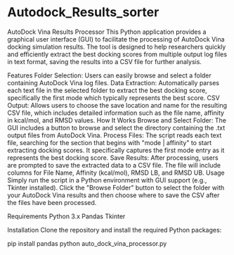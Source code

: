 # Autodock_Results_sorter
AutoDock Vina Results Processor
This Python application provides a graphical user interface (GUI) to facilitate the processing of AutoDock Vina docking simulation results. The tool is designed to help researchers quickly and efficiently extract the best docking scores from multiple output log files in text format, saving the results into a CSV file for further analysis.

Features
Folder Selection: Users can easily browse and select a folder containing AutoDock Vina log files.
Data Extraction: Automatically parses each text file in the selected folder to extract the best docking score, specifically the first mode which typically represents the best score.
CSV Output: Allows users to choose the save location and name for the resulting CSV file, which includes detailed information such as the file name, affinity in kcal/mol, and RMSD values.
How It Works
Browse and Select Folder: The GUI includes a button to browse and select the directory containing the .txt output files from AutoDock Vina.
Process Files: The script reads each text file, searching for the section that begins with "mode | affinity" to start extracting docking scores. It specifically captures the first mode entry as it represents the best docking score.
Save Results: After processing, users are prompted to save the extracted data to a CSV file. The file will include columns for File Name, Affinity (kcal/mol), RMSD LB, and RMSD UB.
Usage
Simply run the script in a Python environment with GUI support (e.g., Tkinter installed). Click the "Browse Folder" button to select the folder with your AutoDock Vina results and then choose where to save the CSV after the files have been processed.

Requirements
Python 3.x
Pandas
Tkinter


Installation
Clone the repository and install the required Python packages:

pip install pandas
python auto_dock_vina_processor.py

